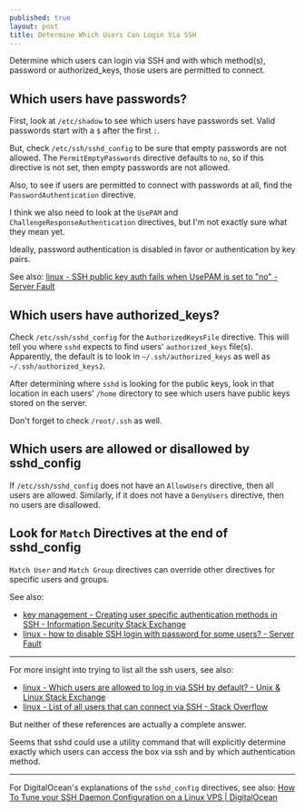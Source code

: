 ```yaml
---
published: true
layout: post
title: Determine Which Users Can Login Via SSH
---
```



Determine which users can login via SSH and with which method(s), password or authorized_keys, those users are permitted to connect.

## Which users have passwords?

First, look at `/etc/shadow` to see which users have passwords set. Valid passwords start with a `$` after the first `:`.

But, check `/etc/ssh/sshd_config` to be sure that empty passwords are not allowed. The `PermitEmptyPasswords` directive defaults to `no`, so if this directive is not set, then empty passwords are not allowed.

Also, to see if users are permitted to connect with passwords at all, find the `PasswordAuthentication` directive.

I think we also need to look at the `UsePAM` and `ChallengeResponseAuthentication` directives, but I'm not exactly sure what they mean yet.

Ideally, password authentication is disabled in favor or authentication by key pairs.

See also: [linux - SSH public key auth fails when UsePAM is set to "no" - Server Fault](http://serverfault.com/questions/475880/ssh-public-key-auth-fails-when-usepam-is-set-to-no)


## Which users have authorized_keys?

Check `/etc/ssh/sshd_config` for the `AuthorizedKeysFile` directive. This will tell you where `sshd` expects to find users' `authorized_keys` file(s). Apparently, the default is to look in `~/.ssh/authorized_keys` as well as `~/.ssh/authorized_keys2`.

After determining where `sshd` is looking for the public keys, look in that location in each users' `/home` directory to see which users have public keys stored on the server.

Don't forget to check `/root/.ssh` as well.


## Which users are allowed or disallowed by sshd_config

If `/etc/ssh/sshd_config` does not have an `AllowUsers` directive, then all users are allowed. Similarly, if it does not have a `DenyUsers` directive, then no users are disallowed.


## Look for `Match` Directives at the end of sshd_config

`Match User` and `Match Group` directives can override other directives for specific users and groups.

See also:

* [key management - Creating user specific authentication methods in SSH - Information Security Stack Exchange](http://security.stackexchange.com/questions/18036/creating-user-specific-authentication-methods-in-ssh)
* [linux - how to disable SSH login with password for some users? - Server Fault](http://serverfault.com/questions/285800/how-to-disable-ssh-login-with-password-for-some-users)

---

For more insight into trying to list all the ssh users, see also:

* [linux - Which users are allowed to log in via SSH by default? - Unix & Linux Stack Exchange](http://unix.stackexchange.com/questions/36804/which-users-are-allowed-to-log-in-via-ssh-by-default)
* [linux - List of all users that can connect via SSH - Stack Overflow](http://stackoverflow.com/questions/15802179/list-of-all-users-that-can-connect-via-ssh)

But neither of these references are actually a complete answer.

Seems that sshd could use a utility command that will explicitly determine exactly which users can access the box via ssh and by which authentication method.

---

For DigitalOcean's explanations of the `sshd_config` directives, see also: [How To Tune your SSH Daemon Configuration on a Linux VPS | DigitalOcean](https://www.digitalocean.com/community/tutorials/how-to-tune-your-ssh-daemon-configuration-on-a-linux-vps)
